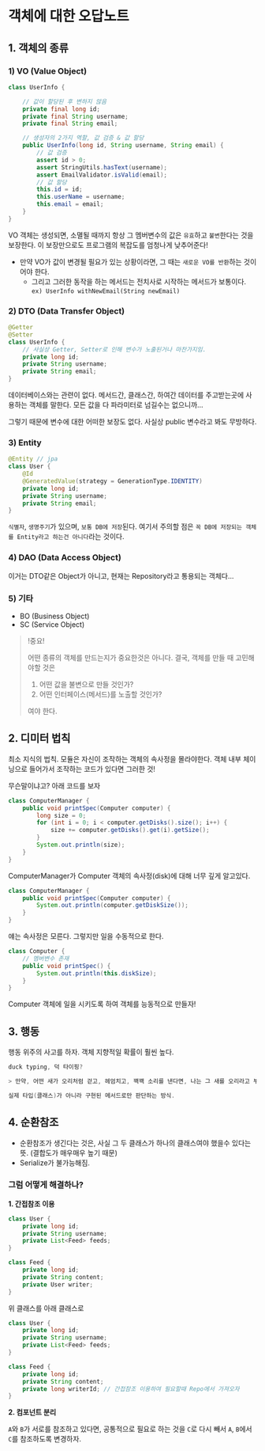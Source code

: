 # 객체에 대한 오답노트

## 1. 객체의 종류
### 1) VO (Value Object)

```java
class UserInfo {

    // 값이 할당된 후 변하지 않음
    private final long id;
    private final String username;
    private final String email;

    // 생성자의 2가지 역할, 값 검증 & 값 할당
    public UserInfo(long id, String username, String email) {
        // 값 검증
        assert id > 0;
        assert StringUtils.hasText(username);
        assert EmailValidator.isValid(email);
        // 값 할당
        this.id = id;
        this.userName = username;
        this.email = email;
    }
}
```
VO 객체는 생성되면, 소멸될 때까지 항상 그 멤버변수의 값은 `유효`하고 `불변`한다는 것을 보장한다.
이 보장만으로도 프로그램의 복잡도를 엄청나게 낮추어준다!

- 만약 VO가 값이 변경될 필요가 있는 상황이라면, 그 때는 `새로운 VO를 반환`하는 것이어야 한다.
  - 그리고 그러한 동작을 하는 메서드는 전치사로 시작하는 메서드가 보통이다. `ex) UserInfo withNewEmail(String newEmail)`

### 2) DTO (Data Transfer Object)

```java
@Getter
@Setter
class UserInfo {
    // 사실상 Getter, Setter로 인해 변수가 노출된거나 마찬가지임.
    private long id;
    private String username;
    private String email;
}
```

데이터베이스와는 관련이 없다. 메서드간, 클래스간, 하여간 데이터를 주고받는곳에 사용하는 객체를 말한다. 모든 값을 다 파라미터로 넘길수는 없으니까...

그렇기 때문에 변수에 대한 어떠한 보장도 없다. 사실상 public 변수라고 봐도 무방하다.

### 3) Entity

```java
@Entity // jpa
class User {
    @Id
    @GeneratedValue(strategy = GenerationType.IDENTITY)
    private long id;
    private String username;
    private String email;
}
```
`식별자`, `생명주기`가 있으며, `보통 DB에 저장`된다.
여기서 주의할 점은 `꼭 DB에 저장되는 객체를 Entity라고 하는건 아니다`라는 것이다.

### 4) DAO (Data Access Object)
이거는 DTO같은 Object가 아니고, 현재는 Repository라고 통용되는 객체다...

### 5) 기타
- BO (Business Object)
- SC (Service Object)

> !중요!
> 
> 어떤 종류의 객체를 만드는지가 중요한것은 아니다.
> 결국, 객체를 만들 때 고민해야할 것은 
> 1. 어떤 값을 불변으로 만들 것인가?
> 2. 어떤 인터페이스(메서드)를 노출할 것인가?
> 
> 여야 한다.


## 2. 디미터 법칙
최소 지식의 법칙. 모듈은 자신이 조작하는 객체의 속사정을 몰라야한다. 객체 내부 체이닝으로 들어가서 조작하는 코드가 있다면 그러한 것!

무슨말이냐고? 아래 코드를 보자

```java
class ComputerManager {
    public void printSpec(Computer computer) {
        long size = 0;
        for (int i = 0; i < computer.getDisks().size(); i++) {
            size += computer.getDisks().get(i).getSize();
        }
        System.out.println(size);
    }
}
```
ComputerManager가 Computer 객체의 속사정(disk)에 대해 너무 깊게 알고있다.

```java
class ComputerManager {
    public void printSpec(Computer computer) {
        System.out.println(computer.getDiskSize());
    }
}
```
얘는 속사정은 모른다. 그렇지만 일을 수동적으로 한다.

```java
class Computer {
    // 멤버변수 존재
    public void printSpec() {
        System.out.println(this.diskSize);
    }
}
```
Computer 객체에 일을 시키도록 하여 객체를 능동적으로 만들자!


## 3. 행동
행동 위주의 사고를 하자. 객체 지향적일 확률이 훨씬 높다.

```java
duck typing, 덕 타이핑?

> 만약, 어떤 새가 오리처럼 걷고, 헤엄치고, 꽥꽥 소리를 낸다면, 나는 그 새를 오리라고 부를 것이다.class 

실제 타입(클래스)가 아니라 구현된 메서드로만 판단하는 방식.

```

## 4. 순환참조
- 순환참조가 생긴다는 것은, 사실 그 두 클래스가 하나의 클래스여야 했을수 있다는 뜻. (결합도가 매우매우 높기 때문)
- Serialize가 불가능해짐.

### 그럼 어떻게 해결하나?

**1. 간접참조 이용**

```java
class User {
    private long id;
    private String username;
    private List<Feed> feeds;
}

class Feed {
    private long id;
    private String content;
    private User writer;
}
```
위 클래스를 아래 클래스로
```java
class User {
    private long id;
    private String username;
    private List<Feed> feeds;
}

class Feed {
    private long id;
    private String content;
    private long writerId; // 간접참조 이용하여 필요할때 Repo에서 가져오자
}
```

**2. 컴포넌트 분리**

`A`와 `B`가 서로를 참조하고 있다면, 공통적으로 필요로 하는 것을 `C`로 다시 빼서 `A`, `B`에서 `C`를 참조하도록 변경하자.